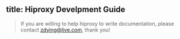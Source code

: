 title: Hiproxy Develpment Guide 
---

> If you are willing to help hiproxy to write documentation, please contact zdying@live.com, thank you!